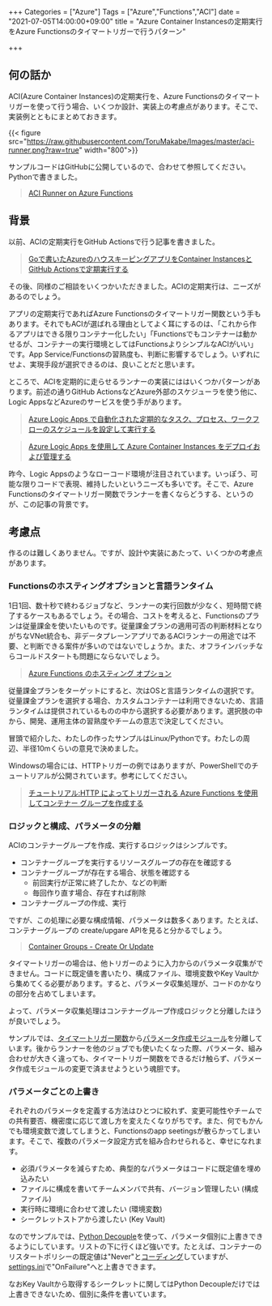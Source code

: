 +++
Categories = ["Azure"]
Tags = ["Azure","Functions","ACI"]
date = "2021-07-05T14:00:00+09:00"
title = "Azure Container Instancesの定期実行をAzure Functionsのタイマートリガーで行うパターン"

+++

## 何の話か

ACI(Azure Container Instances)の定期実行を、Azure Functionsのタイマートリガーを使って行う場合、いくつか設計、実装上の考慮点があります。そこで、実装例とともにまとめておきます。

{{< figure src="https://raw.githubusercontent.com/ToruMakabe/Images/master/aci-runner.png?raw=true" width="800">}}

サンプルコードはGitHubに公開しているので、合わせて参照してください。Pythonで書きました。

> [ACI Runner on Azure Functions](https://github.com/ToruMakabe/az-func-aci-runner)

## 背景

以前、ACIの定期実行をGitHub Actionsで行う記事を書きました。

> [Goで書いたAzureのハウスキーピングアプリをContainer InstancesとGitHub Actionsで定期実行する](https://torumakabe.github.io/post/servicetag-checker/)

その後、同様のご相談をいくつかいただきました。ACIの定期実行は、ニーズがあるのでしょう。

アプリの定期実行であればAzure Functionsのタイマートリガー関数という手もあります。それでもACIが選ばれる理由としてよく耳にするのは、「これから作るアプリはできる限りコンテナー化したい」「Functionsでもコンテナーは動かせるが、コンテナーの実行環境としてはFunctionsよりシンプルなACIがいい」です。App Service/Functionsの習熟度も、判断に影響するでしょう。いずれにせよ、実現手段が選択できるのは、良いことだと思います。

ところで、ACIを定期的に走らせるランナーの実装にははいくつかパターンがあります。前述の通りGitHub ActionsなどAzure外部のスケジューラを使う他に、Logic AppsなどAzureのサービスを使う手があります。

> [Azure Logic Apps で自動化された定期的なタスク、プロセス、ワークフローのスケジュールを設定して実行する](https://docs.microsoft.com/ja-jp/azure/logic-apps/concepts-schedule-automated-recurring-tasks-workflows)

> [Azure Logic Apps を使用して Azure Container Instances をデプロイおよび管理する](https://docs.microsoft.com/ja-jp/azure/connectors/connectors-create-api-container-instances)

昨今、Logic Appsのようなローコード環境が注目されています。いっぽう、可能な限りコードで表現、維持したいというニーズも多いです。そこで、Azure Functionsのタイマートリガー関数でランナーを書くならどうする、というのが、この記事の背景です。

## 考慮点

作るのは難しくありません。ですが、設計や実装にあたって、いくつかの考慮点があります。

### Functionsのホスティングオプションと言語ランタイム

1日1回、数十秒で終わるジョブなど、ランナーの実行回数が少なく、短時間で終了するケースもあるでしょう。その場合、コストを考えると、Functionsのプランは従量課金を使いたいものです。従量課金プランの適用可否の判断材料となりがちなVNet統合も、非データプレーンアプリであるACIランナーの用途では不要、と判断できる案件が多いのではないでしょうか。また、オフラインバッチならコールドスタートも問題にならないでしょう。

> [Azure Functions のホスティング オプション](https://docs.microsoft.com/ja-jp/azure/azure-functions/functions-scale)

従量課金プランをターゲットにすると、次はOSと言語ランタイムの選択です。従量課金プランを選択する場合、カスタムコンテナーは利用できないため、言語ランタイムは提供されているものの中から選択する必要があります。選択肢の中から、開発、運用主体の習熟度やチームの意志で決定してください。

冒頭で紹介した、わたしの作ったサンプルはLinux/Pythonです。わたしの周辺、半径10mくらいの意見で決めました。

Windowsの場合には、HTTPトリガーの例ではありますが、PowerShellでのチュートリアルが公開されています。参考にしてください。

> [チュートリアル:HTTP によってトリガーされる Azure Functions を使用してコンテナー グループを作成する](https://docs.microsoft.com/ja-jp/azure/container-instances/container-instances-tutorial-azure-function-trigger)

### ロジックと構成、パラメータの分離

ACIのコンテナーグループを作成、実行するロジックはシンプルです。

* コンテナーグループを実行するリソースグループの存在を確認する
* コンテナーグループが存在する場合、状態を確認する
  * 前回実行が正常に終了したか、などの判断
  * 毎回作り直す場合、存在すれば削除
* コンテナーグループの作成、実行

ですが、この処理に必要な構成情報、パラメータは数多くあります。たとえば、コンテナーグループの create/upgare APIを見ると分かるでしょう。

> [Container Groups - Create Or Update](https://docs.microsoft.com/en-us/rest/api/container-instances/container-groups/create-or-update)

タイマートリガーの場合は、他トリガーのように入力からのパラメータ収集ができません。コードに既定値を書いたり、構成ファイル、環境変数やKey Vaultから集めてくる必要があります。すると、パラメータ収集処理が、コードのかなりの部分を占めてしまいます。

よって、パラメータ収集処理はコンテナーグループ作成ロジックと分離したほうが良いでしょう。

サンプルでは、[タイマートリガー関数](https://github.com/ToruMakabe/az-func-aci-runner/tree/main/app/TimerTrigger)から[パラメータ作成モジュール](https://github.com/ToruMakabe/az-func-aci-runner/tree/main/app/shared)を分離しています。後からランナーを他のジョブでも使いたくなった際、パラメータ、組み合わせが大きく違っても、タイマートリガー関数をできるだけ触らず、パラメータ作成モジュールの変更で済ませようという魂胆です。

### パラメータごとの上書き

それぞれのパラメータを定義する方法はひとつに絞れず、変更可能性やチームでの共有要否、機密度に応じて渡し方を変えたくなりがちです。また、何でもかんでも環境変数で渡してしまうと、Functionsのapp seetingsが散らかってしまいます。そこで、複数のパラメータ設定方式を組み合わせられると、幸せになれます。

* 必須パラメータを減らすため、典型的なパラメータはコードに既定値を埋め込みたい
* ファイルに構成を書いてチームメンバで共有、バージョン管理したい (構成ファイル)
* 実行時に環境に合わせて渡したい (環境変数)
* シークレットストアから渡したい (Key Vault)

なのでサンプルでは、[Python Decouple](https://github.com/henriquebastos/python-decouple/)を使って、パラメータ個別に上書きできるようにしています。リストの下に行くほど強いです。たとえば、コンテナーのリスタートポリシーの既定値は"Never"と[コーディング](https://github.com/ToruMakabe/az-func-aci-runner/blob/main/app/shared/settings.py)していますが、[settings.ini](https://github.com/ToruMakabe/az-func-aci-runner/blob/main/app/shared/settings.ini)で"OnFailure"へと上書きできます。

なおKey Vaultから取得するシークレットに関してはPython Decoupleだけでは上書きできないため、個別に条件を書いています。
